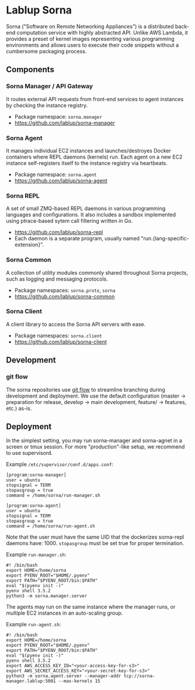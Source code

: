 Lablup Sorna
============

Sorna ("Software on Remote Networking Appliances") is a distributed back-end computation service with highly abstracted API.
Unlike AWS Lambda, it provides a preset of kernel images representing various programming environments and allows users to execute their code snippets without a cumbersome packaging process.

Components
----------

### Sorna Manager / API Gateway

It routes external API requests from front-end services to agent instances by checking the instance registry.

 * Package namespace: `sorna.manager`
 * https://github.com/lablup/sorna-manager

### Sorna Agent

It manages individual EC2 instances and launches/destroyes Docker containers where REPL daemons (kernels) run.
Each agent on a new EC2 instance self-registers itself to the instance registry via heartbeats.

 * Package namespace: `sorna.agent`
 * https://github.com/lablup/sorna-agent

### Sorna REPL

A set of small ZMQ-based REPL daemons in various programming languages and configurations.
It also includes a sandbox implemented using ptrace-based sytem call filtering written in Go.

 * https://github.com/lablup/sorna-repl
 * Each daemon is a separate program, usually named "run.{lang-specific-extension}".

### Sorna Common

A collection of utility modules commonly shared throughout Sorna projects, such as logging and messaging protocols.

 * Package namespaces: `sorna.proto`, `sorna`
 * https://github.com/lablup/sorna-common
 
### Sorna Client

A client library to access the Sorna API servers with ease.

 * Package namespaces: `sorna.client`
 * https://github.com/lablup/sorna-client

Development
-----------

### git flow

The sorna repositories use [git flow](http://danielkummer.github.io/git-flow-cheatsheet/index.html) to streamline branching during development and deployment.
We use the default configuration (master -> preparation for release, develop -> main development, feature/ -> features, etc.) as-is.

Deployment
----------

In the simplest setting, you may run sorna-manager and sorna-agnet in a screen or tmux session.
For more "production"-like setup, we recommend to use supervisord.

Example `/etc/supervisor/conf.d/apps.conf`:
```
[program:sorna-manager]
user = ubuntu
stopsignal = TERM
stopasgroup = true
command = /home/sorna/run-manager.sh

[program:sorna-agent]
user = ubuntu
stopsignal = TERM
stopasgroup = true
command = /home/sorna/run-agent.sh
```

Note that the user must have the same UID that the dockerizes sorna-repl daemons have: 1000.
`stopasgroup` must be set true for proper termination.

Example `run-manager.sh`:
```
#! /bin/bash
export HOME=/home/sorna
export PYENV_ROOT="$HOME/.pyenv"
export PATH="$PYENV_ROOT/bin:$PATH"
eval "$(pyenv init -)"
pyenv shell 3.5.2
python3 -m sorna.manager.server
```

The agents may run on the same instance where the manager runs, or multiple EC2 instances in an auto-scaling group.

Example `run-agent.sh`:
```
#! /bin/bash
export HOME=/home/sorna
export PYENV_ROOT="$HOME/.pyenv"
export PATH="$PYENV_ROOT/bin:$PATH"
eval "$(pyenv init -)"
pyenv shell 3.5.2
export AWS_ACCESS_KEY_ID="<your-access-key-for-s3>"
export AWS_SECRET_ACCESS_KEY="<your-secret-key-for-s3>"
python3 -m sorna.agent.server --manager-addr tcp://sorna-manager.lablup:5001 --max-kernels 15
```

